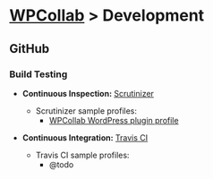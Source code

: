 # [WPCollab](https://github.com/WPCollab/WPCollab) > Development

## GitHub

### Build Testing

- __Continuous Inspection:__ [Scrutinizer](https://scrutinizer-ci.com/)
	- Scrutinizer sample profiles:
		- [WPCollab WordPress plugin profile](https://github.com/WPCollab/WPCollab/blob/master/development/Scrutinizer/WPCollab_WP-plugin.scrutinizer.yml)

- __Continuous Integration:__ [Travis CI](https://travis-ci.org/)
	- Travis CI sample profiles:
		- @todo
